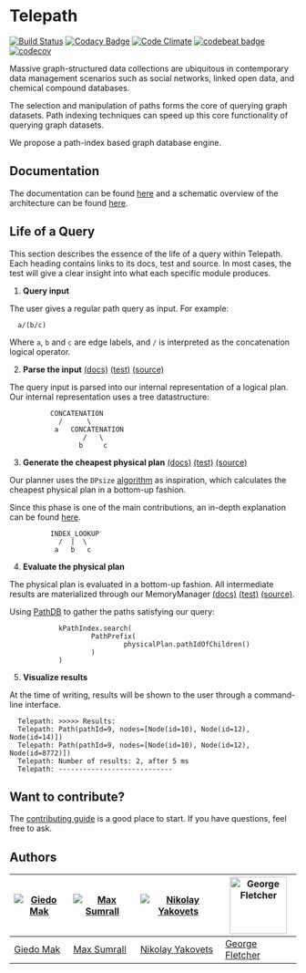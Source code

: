 Telepath
=====
[![Build Status](https://travis-ci.org/giedomak/Telepath.svg?branch=master)](https://travis-ci.org/giedomak/Telepath)
[![Codacy Badge](https://api.codacy.com/project/badge/Grade/54b77ddc30294e5ca6ce0743f50811a4)](https://www.codacy.com/app/giedomak/Telepath?utm_source=github.com&amp;utm_medium=referral&amp;utm_content=giedomak/Telepath&amp;utm_campaign=Badge_Grade)
[![Code Climate](https://codeclimate.com/github/giedomak/Telepath/badges/gpa.svg)](https://codeclimate.com/github/giedomak/Telepath)
[![codebeat badge](https://codebeat.co/badges/ffa0cab1-0edc-4900-b96c-68a17c73e3a8)](https://codebeat.co/projects/github-com-giedomak-telepath-master)
[![codecov](https://codecov.io/gh/giedomak/Telepath/branch/master/graph/badge.svg)](https://codecov.io/gh/giedomak/Telepath)

Massive graph-structured data collections are ubiquitous in contemporary data management scenarios such as social networks, linked open data, and chemical compound databases.

The selection and manipulation of paths forms the core of querying graph datasets. Path indexing techniques can speed up this core functionality of querying graph datasets.

We propose a path-index based graph database engine.

## Documentation

The documentation can be found [here](https://giedomak.github.io/Telepath/telepath/) and a schematic overview of the architecture can be found [here](https://github.com/giedomak/Telepath/tree/master/src/main/resources).

## Life of a Query

This section describes the essence of the life of a query within Telepath. Each heading contains links to its docs, test and source. In most cases, the test will give a clear insight into what each specific module produces.

1. __Query input__

  The user gives a regular path query as input. For example:

  ```
    a/(b/c)
  ```

  Where `a`, `b` and `c` are edge labels, and `/` is interpreted as the concatenation logical operator.

2. __Parse the input__ [(docs)](https://giedomak.github.io/Telepath/telepath/com.github.giedomak.telepath.staticparser/-static-parser-r-p-q/index.html) [(test)](https://github.com/giedomak/Telepath/blob/master/src/test/java/com/github/giedomak/telepath/staticparser/StaticParserRPQTest.kt#L19) [(source)](https://github.com/giedomak/Telepath/blob/master/src/main/java/com/github/giedomak/telepath/staticparser/StaticParserRPQ.kt#L18)

  The query input is parsed into our internal representation of a logical plan. Our internal representation uses a tree datastructure:

              CONCATENATION
                /      \
               a   CONCATENATION
                      /   \
                     b     c

3. __Generate the cheapest physical plan__ [(docs)](https://giedomak.github.io/Telepath/telepath/com.github.giedomak.telepath.planner/-dynamic-programming-planner/index.html) [(test)](https://github.com/giedomak/Telepath/blob/master/src/test/java/com/github/giedomak/telepath/planner/DynamicProgrammingPlannerTest.kt#L29) [(source)](https://github.com/giedomak/Telepath/blob/master/src/main/java/com/github/giedomak/telepath/planner/DynamicProgrammingPlanner.kt#L20)

  Our planner uses the `DPsize` [algorithm](https://scholar.google.nl/scholar?q=Analysis+of+two+existing+and+one+new+dynamic+programming+algorithm+for+the+generation+of+optimal+bushy+join+trees+without+cross+products&btnG=&hl=en&as_sdt=0%2C5) as inspiration, which calculates the cheapest physical plan in a bottom-up fashion.

  Since this phase is one of the main contributions, an in-depth explanation can be found [here](https://github.com/giedomak/Telepath/blob/master/src/main/java/com/github/giedomak/telepath/planner).

              INDEX_LOOKUP
                /  |  \
               a   b   c

4. __Evaluate the physical plan__

  The physical plan is evaluated in a bottom-up fashion. All intermediate results are materialized through our MemoryManager [(docs)](https://giedomak.github.io/Telepath/telepath/com.github.giedomak.telepath.memorymanager/-memory-manager/index.html) [(test)](https://github.com/giedomak/Telepath/blob/master/src/test/java/com/github/giedomak/telepath/memorymanager/SimpleMemoryManagerTest.kt#L25) [(source)](https://github.com/giedomak/Telepath/blob/master/src/main/java/com/github/giedomak/telepath/memorymanager/SimpleMemoryManager.kt#L23).

  Using [PathDB](https://github.com/maxsumrall/PathDB) to gather the paths satisfying our query:

                kPathIndex.search(
                        PathPrefix(
                                physicalPlan.pathIdOfChildren()
                        )
                )

5. __Visualize results__

  At the time of writing, results will be shown to the user through a command-line interface.

  ```
    Telepath: >>>>> Results:
    Telepath: Path(pathId=9, nodes=[Node(id=10), Node(id=12), Node(id=14)])
    Telepath: Path(pathId=9, nodes=[Node(id=10), Node(id=12), Node(id=8772)])
    Telepath: Number of results: 2, after 5 ms
    Telepath: ----------------------------
  ```

## Want to contribute?

The [contributing guide](https://github.com/giedomak/Telepath/blob/master/CONTRIBUTING.md)
is a good place to start. If you have questions, feel free to ask.

## Authors
[![Giedo Mak](https://avatars0.githubusercontent.com/u/6235566?v=4&s=100)](https://github.com/giedomak) | [![Max Sumrall](https://avatars2.githubusercontent.com/u/628843?v=4&s=100)](https://github.com/maxsumrall) | [![Nikolay Yakovets](https://avatars3.githubusercontent.com/u/5265191?v=4&s=100)](https://github.com/nikk186) | <a href="https://github.com/HiroshiLyda"><img src="https://avatars0.githubusercontent.com/u/21098278?v=4&s=100" width="100" title="George Fletcher" ></a>
---|---|---|---
[Giedo Mak](https://github.com/giedomak) | [Max Sumrall](https://github.com/maxsumrall) | [Nikolay Yakovets](https://github.com/nikk186) | [George Fletcher](https://github.com/HiroshiLyda)

